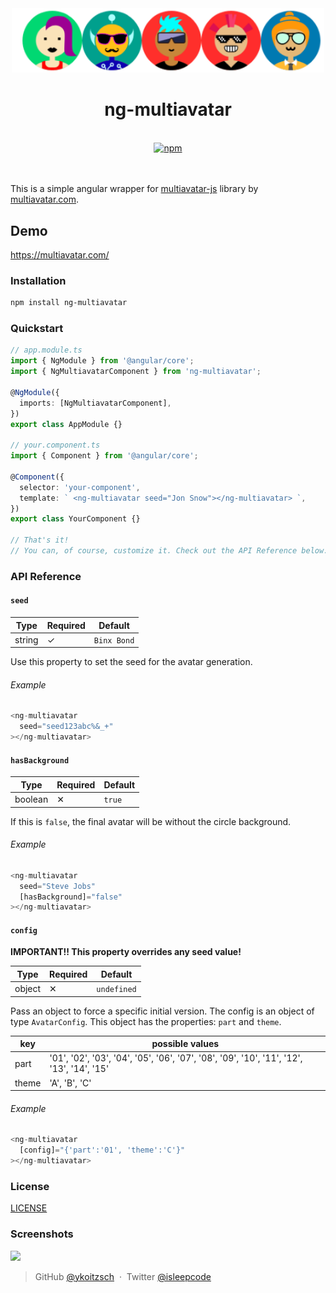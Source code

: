 <div align="center">
  <img src="https://raw.githubusercontent.com/ykoitzsch/ng-multiavatar/master/avatars.png" width="500" alt="Angular Multiavatar">
  <br>
  <h1>ng-multiavatar</h1>
  <br>
  <a href="https://www.npmjs.org/package/ng-multiavatar">
    <img src="https://badge.fury.io/js/ng-multiavatar.svg" alt="npm">
  </a> 
  </a>
  <br>
  <br>
  <br>
</div>

This is a simple angular wrapper for  [multiavatar-js](https://github.com/multiavatar/Multiavatar) library by [multiavatar.com](https://multiavatar.com/).

## Demo

https://multiavatar.com/

### Installation

```sh
npm install ng-multiavatar 
```

### Quickstart

```ts
// app.module.ts
import { NgModule } from '@angular/core';
import { NgMultiavatarComponent } from 'ng-multiavatar';

@NgModule({
  imports: [NgMultiavatarComponent],
})
export class AppModule {}

// your.component.ts
import { Component } from '@angular/core';

@Component({
  selector: 'your-component',
  template: ` <ng-multiavatar seed="Jon Snow"></ng-multiavatar> `,
})
export class YourComponent {}

// That's it!
// You can, of course, customize it. Check out the API Reference below.
```


### API Reference

#### `seed`

| Type    | Required | Default |
| ------- | -------- | ------- |
| string | ✓        | `Binx Bond` |


Use this property to set the seed for the avatar generation.


###### Example

```ts
<ng-multiavatar
  seed="seed123abc%&_+"
></ng-multiavatar>
```

#### `hasBackground`

| Type    | Required | Default |
| ------- | -------- | ------- |
| boolean | ✕        | `true` |


If this is `false`, the final avatar will be without the circle background.


###### Example

```ts
<ng-multiavatar
  seed="Steve Jobs"
  [hasBackground]="false"
></ng-multiavatar>
```
#### `config`
**IMPORTANT!! This property overrides any seed value!**

| Type    | Required | Default |
| ------- | -------- | ------- |
| object | ✕        | `undefined` |


Pass an object to force a specific initial version. The config is an object of type `AvatarConfig`. This object has the properties: `part` and `theme`. 


| key    | possible values | 
| ------- | -------- | 
| part | '01', '02', '03', '04', '05', '06', '07', '08', '09', '10', '11', '12', '13', '14', '15'  |
| theme | 'A', 'B', 'C'        |

###### Example

```ts
<ng-multiavatar
  [config]="{'part':'01', 'theme':'C'}"
></ng-multiavatar>
```

### License ###

[LICENSE](https://multiavatar.com/license/)



### Screenshots ###

<img src="https://multiavatar.com/press/img/screenshots/screenshot-02.png?v=001">



> GitHub [@ykoitzsch](https://github.com/ykoitzsch) &nbsp;&middot;&nbsp;
> Twitter [@isleepcode](https://twitter.com/isleepcode)
